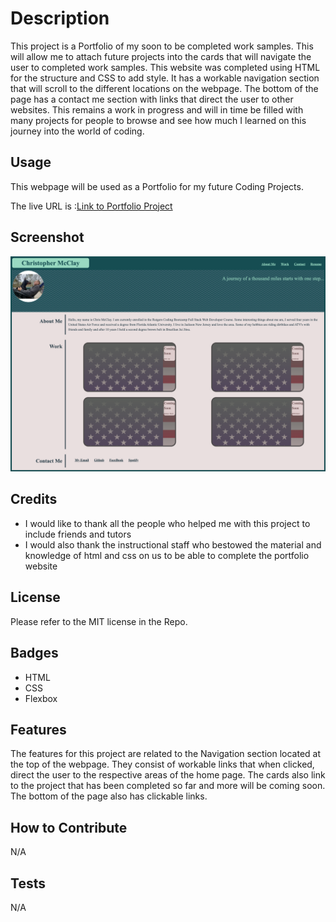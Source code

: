 # Description

This project is a Portfolio of my soon to be completed work samples. This will allow me to attach future projects into the cards that will navigate the user to completed work samples.  This website was completed using HTML for the structure and CSS to add style.  It has a workable navigation section that will scroll to the different locations on the webpage.  The bottom of the page has a contact me section with links that direct the user to other websites.  This remains a work in progress and will in time be filled with many projects for people to browse and see how much I learned on this journey into the world of coding. 

## Usage

This webpage will be used as a Portfolio for my future Coding Projects.

The live URL is :[Link to Portfolio Project](https://cmcclay77.github.io/portfolio-project)

## Screenshot

![Alt text](./assets/images/screenshot-portfolio-project.png?raw=true "Screenshot")

## Credits

* I would like to thank all the people who helped me with this project to include friends and tutors
* I would also thank the instructional staff who bestowed the material and knowledge of html and css on us to be able to complete the portfolio website

## License

Please refer to the MIT license in the Repo.

## Badges

* HTML
* CSS
* Flexbox

## Features

The features for this project are related to the Navigation section located at the top of the webpage. They consist of workable links that when clicked, direct the user to the respective areas of the home page.  The cards also link to the project that has been completed so far and more will be coming soon.  The bottom of the page also has clickable links.

## How to Contribute

N/A 

## Tests

N/A 
